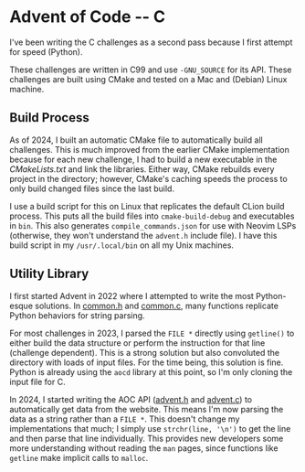 # Advent of Code -- C

I've been writing the C challenges as a second pass because I first attempt for speed (Python).

These challenges are written in C99 and use `-GNU_SOURCE` for its API. These challenges are built using CMake and tested on a Mac and (Debian) Linux machine.

## Build Process

As of 2024, I built an automatic CMake file to automatically build all challenges. This is much improved from the earlier CMake implementation because for each new challenge, I had to build a new executable in the _CMakeLists.txt_ and link the libraries. Either way, CMake rebuilds every project in the directory; however, CMake's caching speeds the process to only build changed files since the last build.

I use a build script for this on Linux that replicates the default CLion build process. This puts all the build files into `cmake-build-debug` and executables in `bin`. This also generates `compile_commands.json` for use with Neovim LSPs (otherwise, they won't understand the `advent.h` include file). I have this build script in my `/usr/.local/bin` on all my Unix machines.

## Utility Library

I first started Advent in 2022 where I attempted to write the most Python-esque solutions. In [common.h](./common.h) and [common.c](./common.c), many functions replicate Python behaviors for string parsing.

For most challenges in 2023, I parsed the `FILE *` directly using `getline()` to either build the data structure or perform the instruction for that line (challenge dependent). This is a strong solution but also convoluted the directory with loads of input files. For the time being, this solution is fine. Python is already using the `aocd` library at this point, so I'm only cloning the input file for C.

In 2024, I started writing the AOC API ([advent.h](./advent.h) and [advent.c](./advent.c)) to automatically get data from the website. This means I'm now parsing the data as a string rather than a `FILE *`. This doesn't change my implementations that much; I simply use `strchr(line, '\n')` to get the line and then parse that line individually. This provides new developers some more understanding without reading the `man` pages, since functions like `getline` make implicit calls to `malloc`.
